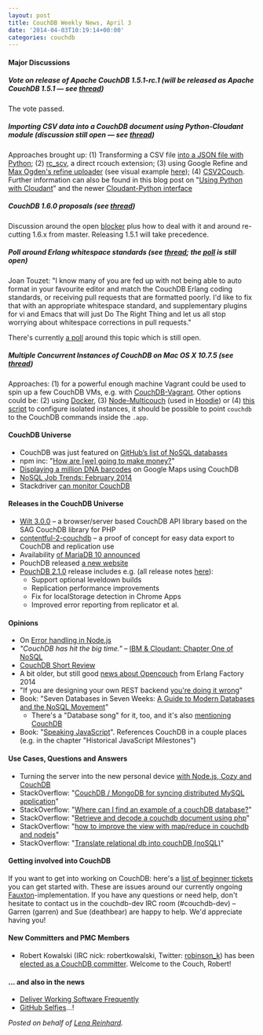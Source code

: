 ```yaml
---
layout: post
title: CouchDB Weekly News, April 3
date: '2014-04-03T10:19:14+00:00'
categories: couchdb
---
```

<h4>Major Discussions</h4>

<h5>Vote on release of Apache CouchDB 1.5.1-rc.1 (will be released as Apache CouchDB 1.5.1 &mdash; see <a href="http://markmail.org/search/?q=Release+Apache+CouchDB+1.5.1-rc.1+list%3Aorg.apache.couchdb.dev#query:Release%20Apache%20CouchDB%201.5.1-rc.1%20list%3Aorg.apache.couchdb.dev%20order%3Adate-backward+page:1+mid:re4dwizjsk2kzhhr+state:results">thread</a>)</h5>

<p>The vote passed.

<h5>Importing CSV data into a CouchDB document using Python-Cloudant module (discussion still open &mdash; see <a href="http://markmail.org/search/?q=import+csv+data+into+couchdb+document+using+python-cloudant+module+order%3Adate-forward#query:import%20csv%20data%20into%20couchdb%20document%20using%20python-cloudant%20module%20date%3A201404%20order%3Adate-backward+page:1+mid:j3ovaz6ey4yqqjqf+state:results">thread</a>)</h5>

<p>Approaches brought up: (1) Transforming a CSV file <a href="http://jaranto.blogspot.com/2012/12/transform-csv-file-to-json-file-with.html">into a JSON file with Python</a>; (2) <a href="https://github.com/refuge-incubator/rc_csv">rc_scv</a>, a direct rcouch extension; (3) using Google Refine and <a href="https://github.com/maxogden/refine-uploader/">Max Ogden's refine uploader</a> (see visual example <a href="https://github.com/maxogden/refine-uploader/#visual-example">here</a>); (4) <a href="https://bitbucket.org/jagan/misc/src/84cefb61c86a/csv2couch.py">CSV2Couch</a>. Further information can also be found in this blog post on "<a href="https://cloudant.com/blog/using-python-with-cloudant/">Using Python with Cloudant</a>" and the newer <a href="https://github.com/cloudant-labs/cloudant-python/">Cloudant-Python interface</a>

<h5>CouchDB 1.6.0 proposals (see <a href="http://markmail.org/search/?q=1.6.0+proposals+order%3Adate-backward+list%3Aorg.apache.couchdb.dev#query:1.6.0%20proposals%20order%3Adate-backward%20list%3Aorg.apache.couchdb.dev+page:2+mid:6bg5gbje4oyzhxhw+state:results">thread</a>)</h5>

<p>Discussion around the open <a href="https://issues.apache.org/jira/browse/COUCHDB-1986">blocker</a> plus how to deal with it and around re-cutting 1.6.x from master. Releasing 1.5.1 will take precedence.

<h5>Poll around Erlang whitespace standards (see <a href="http://markmail.org/search/?q=Erlang+whitespace+standards+list%3Aorg.apache.couchdb.dev+order%3Adate-backward#query:Erlang%20whitespace%20standards%20list%3Aorg.apache.couchdb.dev%20order%3Adate-backward%20date%3A201305-201404%20+page:2+mid:ud2frvjdpwtfkmno+state:results">thread</a>; the <a href="https://docs.google.com/forms/d/1b7KcQGgNbSCZVRwLjrUl5Z6C2TBx8X1btlU5fwrNHpg/viewform?edit_requested=true">poll</a> is still open)</h5>

<p>Joan Touzet: "I know many of you are fed up with not being able to auto format in your favourite editor and match the CouchDB Erlang coding standards, or receiving pull requests that are formatted poorly. I'd like to fix that with an appropriate whitespace standard, and supplementary plugins for vi and Emacs that will just Do The Right Thing and let us all stop worrying about whitespace corrections in pull requests."

<p>There's currently <a href="https://docs.google.com/forms/d/1b7KcQGgNbSCZVRwLjrUl5Z6C2TBx8X1btlU5fwrNHpg/viewform?edit_requested=true">a poll</a> around this topic which is still open.

<h5>Multiple Concurrent Instances of CouchDB on Mac OS X 10.7.5 (see <a href="http://markmail.org/search/?q=Multiple+Concurrent+Instances+of+CouchDB+on+Mac+OS+X+10.7.5+#query:Multiple%20Concurrent%20Instances%20of%20CouchDB%20on%20Mac%20OS%20X%2010.7.5%20list%3Aorg.apache.couchdb.user%20order%3Adate-backward+page:1+mid:255udexwjp3mmrzr+state:results">thread</a>)</h5>

<p>Approaches: (1) for a powerful enough machine Vagrant could be used to spin up a few CouchDB VMs, e.g. with <a href="https://github.com/concord-consortium/couchdb-vagrant">CouchDB-Vagrant</a>. Other options could be: (2) using <a href="https://www.docker.io/">Docker</a>, (3) <a href="https://github.com/hoodiehq/node-multicouch">Node-Multicouch</a> (used in <a href="http://hood.ie">Hoodie</a>) or (4) <a href="https://github.com/crodjer/pouchdb/blob/36eb513b580d5d1870bde81cfeae6ae51d4611a3/scripts/start_standalone_couch.sh">this script</a> to configure isolated instances, it should be possible to point <code>couchdb</code> to the CouchDB commands inside the <code>.app</code>.

<h4>CouchDB Universe</h4>

<ul>
	<li>CouchDB was just featured on <a href="https://github.com/showcases/nosql-databases">GitHub’s list of NoSQL databases</a></li>
	<li>npm inc: "<a href="http://blog.npmjs.org/post/80997676347/nebulous-profit-meditations">How are [we] going to make money?</a>"</li>
	<li><a href="http://iphylo.blogspot.co.uk/2014/03/displaying-dna-barcodes-on-google-maps.html">Displaying a million DNA barcodes</a> on Google Maps using CouchDB</li>
	<li><a href="http://java.dzone.com/articles/nosql-job-trends-february-2014">NoSQL Job Trends: February 2014</a></li>
	<li>Stackdriver <a href="http://feedback.stackdriver.com/knowledgebase/articles/338347">can monitor CouchDB</a></li>
</ul>

<h4>Releases in the CouchDB Universe</h4>

<ul>
	<li><a href="http://pub.dartlang.org/packages/wilt">Wilt 3.0.0</a> – a browser/server based CouchDB API library based on the SAG CouchDB library for PHP</li>
	<li><a href="https://github.com/contentful/contentful-2-couchdb">contentful-2-couchdb</a> – a proof of concept for easy data export to CouchDB and replication use</li>
	<li>Availability <a href="https://blog.mariadb.org/the-mariadb-foundation-announces-general-availability-of-mariadb-10/">of MariaDB 10 announced</a></li>
	<li>PouchDB released <a href="http://pouchdb.com/2014/04/01/welcome-to-the-pouchdb-blog.html">a new website</a></li>
	<li><a href="https://www.npmjs.org/package/pouchdb">PouchDB 2.1.0</a> release includes e.g. (all release notes <a href="https://github.com/pouchdb/pouchdb/releases">here</a>):
<ul>
	<li>Support optional leveldown builds</li>
	<li>Replication performance improvements</li>
	<li>Fix for localStorage detection in Chrome Apps</li>
	<li>Improved error reporting from replicator et al.</li>
</ul>
</li>
</ul>

<h4>Opinions</h4>

<ul>
	<li>On <a href="http://www.joyent.com/developers/node/design/errors">Error handling in Node.js</a></li>
	<li><em>"CouchDB has hit the big time." – </em><a href="http://orchestrate.io/blog/2014/02/25/ibm-cloudant-chapter-one-of-nosql/">IBM &amp; Cloudant: Chapter One of NoSQL</a></li>
	<li><a href="http://www.future-processing.pl/blog/couchdb-short-review/">CouchDB Short Review</a></li>
	<li>A bit older, but still good <a href="https://speakerdeck.com/benoitc/opencouch">news about Opencouch</a> from Erlang Factory 2014</li>
	<li>
<div>"If you are designing your own REST backend <a href="https://plus.google.com/u/0/+%C3%93lafurArason/posts/fCmaosPgmwN">you're doing it wrong</a>"</div></li>
	<li>
<div>Book: "Seven Databases in Seven Weeks: <a href="http://pragprog.com/book/rwdata/seven-databases-in-seven-weeks">A Guide to Modern Databases and the NoSQL Movement</a>"</div>
<ul>
	<li>There's a "Database song" for it, too, and it's also <a href="https://www.youtube.com/watch?v=bSAc56YCOaE">mentioning CouchDB</a></li>
</ul>
</li>
	<li>Book: "<a href="http://speakingjs.com">Speaking JavaScript</a>". References CouchDB in a couple places (e.g. in the chapter "Historical JavaScript Milestones")</li>
</ul>

<h4>Use Cases, Questions and Answers</h4>

<ul>
	<li>Turning the server into the new personal device <a href="http://blog.cozycloud.cc/technic/2014/04/02/cozy-and-couchdb/">with Node.js, Cozy and CouchDB</a></li>
	<li>StackOverflow: "<a href="http://stackoverflow.com/questions/22642352/couchdb-mongodb-for-syncing-distributed-mysql-application">CouchDB / MongoDB for syncing distributed MySQL application</a>"</li>
	<li>StackOverflow: "<a href="http://stackoverflow.com/questions/22705394/where-can-i-find-an-example-of-a-couchdb-database">Where can I find an example of a couchDB database?</a>"</li>
	<li>StackOverflow: "<a href="http://stackoverflow.com/questions/22730582/retrieve-and-decode-a-couchdb-document-using-php">Retrieve and decode a couchdb document using php</a>"</li>
	<li>StackOverflow: "<a href="http://stackoverflow.com/questions/22732267/how-to-improve-the-view-with-map-reduce-in-couchdb-and-nodejs">how to improve the view with map/reduce in couchdb and nodejs</a>"</li>
	<li>StackOverflow: "<a href="http://stackoverflow.com/questions/22788892/translate-relational-db-into-couchdb-nosql">Translate relational db into couchDB (noSQL)</a>"</li>
</ul>

<h4>Getting involved into CouchDB</h4>

<p>If you want to get into working on CouchDB: here's a <a href="https://issues.apache.org/jira/browse/COUCHDB-2178?jql=project%20%3D%20COUCHDB%20AND%20component%20%3D%20Fauxton%20AND%20status%20%3D%20Open%20AND%20cf[12310270]%20%3D%20%22New%20Contributors%20Level%20%28Easy%29%22">list of beginner tickets</a> you can get started with. These are issues around our currently ongoing <a href="https://www.youtube.com/watch?v=R8b4kXBF01s">Fauxton</a>-implementation. If you have any questions or need help, don't hesitate to contact us in the couchdb-dev IRC room (#couchdb-dev) – Garren (garren) and Sue (deathbear) are happy to help. We'd appreciate having you!

<h4>New Committers and PMC Members</h4>

<ul>
	<li>Robert Kowalski (IRC nick: robertkowalski, Twitter: <a href="http://twitter.com/robinson_k">robinson_k</a>) has been <a href="http://markmail.org/search/?q=couchdb+[ANNOUNCE]+Robert+Kowalski+elected+as+CouchDB+committer+order%3Adate-backward#query:couchdb%20[ANNOUNCE]%20Robert%20Kowalski%20elected%20as%20CouchDB%20committer%20date%3A201403%20order%3Adate-forward+page:1+mid:wntofuia45ggfpox+state:results">elected as a CouchDB committer</a>. Welcome to the Couch, Robert!</li>
</ul>

<h4>… and also in the news</h4>

<ul>
	<li><a href="http://xprogramming.com/articles/deliver-working-software-frequently/">Deliver Working Software Frequently</a></li>
	<li><a href="https://github.com/thieman/github-selfies">GitHub Selfies</a>…!</li>
</ul>

<em>Posted on behalf of <a href="“http://twitter.com/ffffux”">Lena Reinhard</a>.</em>

